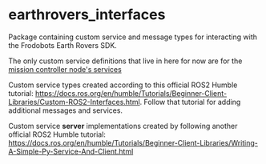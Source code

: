 # earthrovers_interfaces
Package containing custom service and message types for interacting with the
Frodobots Earth Rovers SDK.

The only custom service definitions that live in here for now are for the
[mission controller node's services](../earthrovers_navigation/README.md)

Custom service types created according to this official ROS2 Humble tutorial:
https://docs.ros.org/en/humble/Tutorials/Beginner-Client-Libraries/Custom-ROS2-Interfaces.html.
Follow that tutorial for adding additional messages and services.

Custom service **server** implementations created by following another official ROS2 Humble
tutorial:
https://docs.ros.org/en/humble/Tutorials/Beginner-Client-Libraries/Writing-A-Simple-Py-Service-And-Client.html

